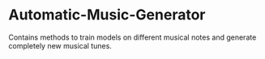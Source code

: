 # Automatic-Music-Generator
Contains methods to train models on different musical notes and generate completely new musical tunes.
